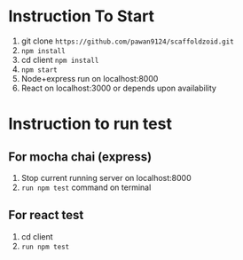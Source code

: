 # Instruction To Start

1. git clone `https://github.com/pawan9124/scaffoldzoid.git`
2. `npm install`
3. cd client `npm install`
4. `npm start`
5. Node+express run on localhost:8000
6. React on localhost:3000 or depends upon availability

# Instruction to run test

## For mocha chai (express)

1. Stop current running server on localhost:8000
2. `run npm test` command on terminal

## For react test

1. cd client
2. `run npm test`

